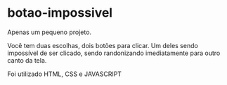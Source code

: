 # botao-impossivel
Apenas um pequeno projeto.

Você tem duas escolhas, dois botões para clicar. Um deles sendo impossível de ser clicado, sendo randonizando imediatamente para outro canto da tela.

Foi utilizado HTML, CSS e JAVASCRIPT
